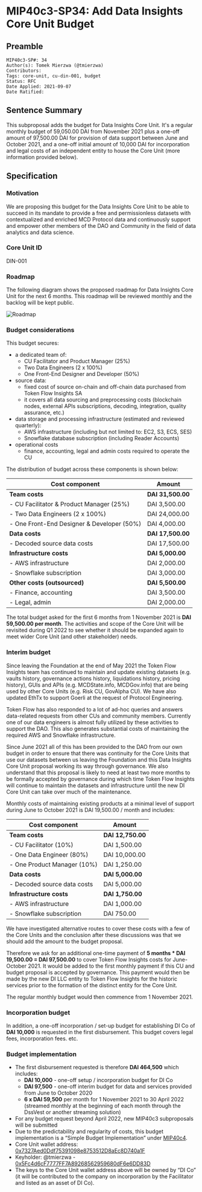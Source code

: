 # MIP40c3-SP34: Add Data Insights Core Unit Budget

## Preamble

```
MIP40c3-SP#: 34
Author(s): Tomek Mierzwa (@tmierzwa)
Contributors:
Tags: core-unit, cu-din-001, budget
Status: RFC
Date Applied: 2021-09-07
Date Ratified:
```

## Sentence Summary

This subproposal adds the budget for Data Insights Core Unit. It's a regular monthly budget of 59,050.00 DAI from November 2021 plus a one-off amount of 97,500.00 DAI for provision of data support between June and October 2021, and a one-off initial amount of 10,000 DAI for incorporation and legal costs of an independent entity to house the Core Unit (more information provided below).

## Specification

### Motivation

We are proposing this budget for the Data Insights Core Unit to be able to succeed in its mandate to provide a free and permissionless datasets with contextualized and enriched MCD Protocol data and continuously support and empower other members of the DAO and Community in the field of data analytics and data science.

### Core Unit ID

DIN-001

### Roadmap

The following diagram shows the proposed roadmap for Data Insights Core Unit for the next 6 months. This roadmap will be reviewed monthly and the backlog will be kept public.

![Roadmap](https://github.com/makerdao/mips/blob/master/MIP40/MIP40c3-Subproposals/supporting_materials/MIP40c3-SP34/roadmap.png)

### Budget considerations

This budget secures:

* a dedicated team of:
  * CU Facilitator and Product Manager (25%)
  * Two Data Engineers (2 x 100%)
  * One Front-End Designer and Developer (50%)
* source data:
  * fixed cost of source on-chain and off-chain data purchased from Token Flow Insights SA
  * it covers all data sourcing and preprocessing costs (blockchain nodes, external APIs subscriptions, decoding, integration, quality assurance, etc.)
* data storage and processing infrastructure (estimated and reviewed quarterly):
  * AWS infrastructure (including but not limited to: EC2, S3, ECS, SES)
  * Snowflake database subscription (including Reader Accounts)
* operational costs
  * finance, accounting, legal and admin costs required to operate the CU

The distribution of budget across these components is shown below:

|Cost component|Amount|
| --- | --- |
|**Team costs**|**DAI 31,500.00**|
|- CU Facilitator & Product Manager (25%)|DAI 3,500.00|
|- Two Data Engineers (2 x 100%)|DAI 24,000.00|
|- One Front-End Designer & Developer (50%)|DAI 4,000.00|
|**Data costs**|**DAI 17,500.00**|
|- Decoded source data costs|DAI 17,500.00|
|**Infrastructure costs**|**DAI 5,000.00**|
|- AWS infrastructure|DAI 2,000.00|
|- Snowflake subscription|DAI 3,000.00|
|**Other costs (outsourced)**|**DAI 5,500.00**|
|- Finance, accounting|DAI 3,500.00|
|- Legal, admin|DAI 2,000.00|

The total budget asked for the first 6 months from 1 November 2021 is **DAI 59,500.00 per month**. 
The activities and scope of the Core Unit will be revisited during Q1 2022 to see whether it should be expanded again to meet wider Core Unit (and other stakeholder) needs.

### Interim budget

Since leaving the Foundation at the end of May 2021 the Token Flow Insights team has continued to maintain and update existing datasets (e.g. vaults history, governance actions history, liquidations history, pricing history), GUIs and APIs (e.g. MCDState.info, MCDGov.info) that are being used by other Core Units (e.g. Risk CU, GovAlpha CU). We have also updated EthTx to support Goerli at the request of Protocol Engineering.

Token Flow has also responded to a lot of ad-hoc queries and answers data-related requests from other CUs and community members. Currently one of our data engineers is almost fully utilized by these activities to support the DAO. This also generates substantial costs of maintaining the required AWS and Snowflake infrastructure.

Since June 2021 all of this has been provided to the DAO from our own budget in order to ensure that there was continuity for the Core Units that use our datasets between us leaving the Foundation and this Data Insights Core Unit proposal working its way through governance. We also understand that this proposal is likely to need at least two more months to be formally accepted by governance during which time Token Flow Insights will continue to maintain the datasets and infrastructure until the new DI Core Unit can take over much of the maintenance.

Monthly costs of maintaining existing products at a minimal level of support during June to October 2021 is DAI 19,500.00 / month and includes:

|Cost component|Amount|
| --- | --- |
|**Team costs**|**DAI 12,750.00**|
|- CU Facilitator (10%)|DAI 1,500.00|
|- One Data Engineer (80%)|DAI 10,000.00|
|- One Product Manager (10%)|DAI 1,250.00|
|**Data costs**|**DAI 5,000.00**|
|- Decoded source data costs|DAI 5,000.00|
|**Infrastructure costs**|**DAI 1,750.00**|
|- AWS infrastructure|DAI 1,000.00|
|- Snowflake subscription|DAI 750.00|

We have investigated alternative routes to cover these costs with a few of the Core Units and the conclusion after these discussions was that we should add the amount to the budget proposal.

Therefore we ask for an additional one-time payment of **5 months * DAI 19,500.00 = DAI 97,500.00** to cover Token Flow Insights costs for June-October 2021. It would be added to the first monthly payment if this CU and budget proposal is accepted by governance. This payment would then be made by the new DI LLC entity to Token Flow Insights for the historic services prior to the formation of the distinct entity for the Core Unit.

The regular monthly budget would then commence from 1 November 2021.

### Incorporation budget

In addition, a one-off incorporation / set-up budget for establishing DI Co of **DAI 10,000** is requested in the first disbursement. This budget covers legal fees, incorporation fees. etc.

### Budget implementation

* The first disbursement requested is therefore **DAI 464,500** which includes:
  * **DAI 10,000** - one-off setup / incorporation budget for DI Co
  * **DAI 97,500** - one-off interim budget for data and services provided from June to October 2020
  * **6 x DAI 59,500** per month for 1 November 2021 to 30 April 2022 (streamed monthly at the beginning of each month through the DssVest or another streaming solution)
* For any budget request beyond April 2022, new MIP40c3 subproposals will be submitted
* Due to the predictability and regularity of costs, this budget implementation is a “Simple Budget Implementation” under [MIP40c4](https://mips.makerdao.com/mips/details/MIP40#MIP40c4).
* Core Unit wallet address: [0x7327Aed0Ddf75391098e8753512D8aEc8D740a1F](https://etherscan.io/address/0x7327Aed0Ddf75391098e8753512D8aEc8D740a1F)
* Keyholder: @tmierzwa - [0x5Fc4d6cF7777FF7A89268562959680dF6e6DD83D](https://etherscan.io/address/0x5Fc4d6cF7777FF7A89268562959680dF6e6DD83D)
* The keys to the Core Unit wallet address above will be owned by “DI Co” (it will be contributed to the company on incorporation by the Facilitator and listed as an asset of DI Co).